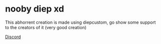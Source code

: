 # nooby diep xd
This abhorrent creation is made using diepcustom, go show some support to the creators of it (very good creation)



[Discord](https://discord.gg/uC88EqvB5D)
